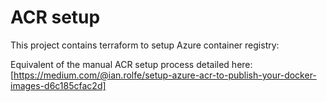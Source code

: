# ACR setup

This project contains terraform to setup Azure container registry:

Equivalent of the manual ACR setup process detailed here:
[https://medium.com/@ian.rolfe/setup-azure-acr-to-publish-your-docker-images-d6c185cfac2d]
